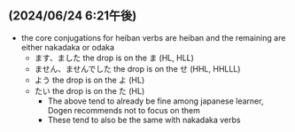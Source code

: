 ## (2024/06/24 6:21午後)
- the core conjugations for heiban verbs are heiban and the remaining are either nakadaka or odaka
  - ます、ました the drop is on the ま (HL, HLL)
  - ません、ませんでした the drop is on the せ (HHL, HHLLL)
  - よう the drop is on the よ (HL)
  - たい the drop is on the た (HL)
    - The above tend to already be fine among japanese learner, Dogen recommends not to focus on them
    - These tend to also be the same with nakadaka verbs


